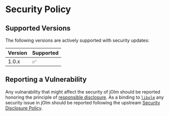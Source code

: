 # Security Policy

## Supported Versions

The following versions are actively supported with security updates:

| Version | Supported          |
| ------- | ------------------ |
| 1.0.x   | :white_check_mark: |

## Reporting a Vulnerability

Any vulnarability that might affect the security of jOlm should be reported honoring the principle of [responsible disclosure](https://en.wikipedia.org/wiki/Responsible_disclosure).
As a binding to [`libolm`](https://gitlab.matrix.org/matrix-org/olm#security-issues) any security issue in jOlm should be reported following the upstream [Security Disclosure Policy](https://matrix.org/security-disclosure-policy/).
